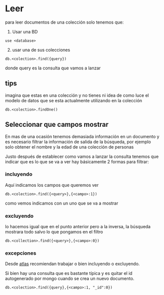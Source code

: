 # Leer
para leer documentos de una colección solo tenemos que:

1. Usar una BD
```shell
use <database>
```

2. usar una de sus colecciones
```shell
db.<colection>.find({query})
```
donde query es la consulta que vamos a lanzar

## tips
imagina que estas en una colección y no tienes ni idea de como luce el modelo de datos que se esta actualmente utilizando en la colección

```shell
db.<colection>.findOne()
```

## Seleccionar que campos mostrar

En mas de una ocasión tenemos demasiada información en un documento y es necesario filtrar la información de salida de la búsqueda, por ejemplo solo obtener el nombre y la edad de una colección de personas

Justo después de establecer como vamos a lanzar la consulta tenemos que indicar que es lo que se va a ver hay básicamente 2 formas para filtrar:

### incluyendo
Aquí indicamos los campos que queremos ver

```shell
db.<colection>.find({<query>},{<campo>:1})
```

como vemos indicamos con un uno que se va a mostrar

### excluyendo

lo hacemos igual que en el punto anterior pero a la inversa, la búsqueda mostrara todo salvo lo que pongamos en el filtro

```shell
db.<collection>.find({<query>},{<campo>:0})
```

### excepciones

Desde [atlas](https://university.mongodb.com/) recomiendan trabajar o bien incluyendo o excluyendo.

Si bien hay una consulta que es bastante típica y es quitar el id autogenerado por mongo cuando se crea un nuevo documento.

```shell
db.<colection>.find({query},{<campo>:1, "_id":0})
```

